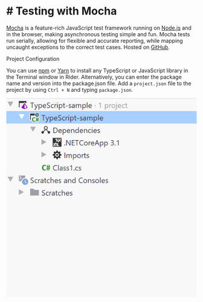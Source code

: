 # # Testing with Mocha

[Mocha](https://mochajs.org/) is a feature-rich JavaScript test framework running on [Node.js](https://nodejs.org/en/) and in the browser, making asynchronous testing simple and fun. Mocha tests run serially, allowing for flexible and accurate reporting, while mapping uncaught exceptions to the correct test cases. Hosted on [GitHub](https://github.com/mochajs/mocha).

Project Configuration

You can use [npm](https://www.npmjs.com/) or [Yarn](https://yarnpkg.com/) to install any TypeScript or JavaScript library in the Terminal window in Rider. Alternatively, you can enter the package name and version into the package.json file. Add a `project.json` file to the project by using `Ctrl + N` and typing `package.json`.

![cos](./public/1.png "test")
